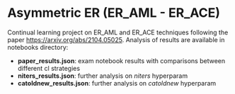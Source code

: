 # Asymmetric ER (ER_AML - ER_ACE)
Continual learning project on ER_AML and ER_ACE techniques following the paper https://arxiv.org/abs/2104.05025.
Analysis of results are available in notebooks directory:
- **paper_results.json**: exam notebook results with comparisons between different cl strategies
- **niters_results.json**: further analysis on *niters* hyperparam
- **catoldnew_results.json**: further analysis on *catoldnew* hyperparam